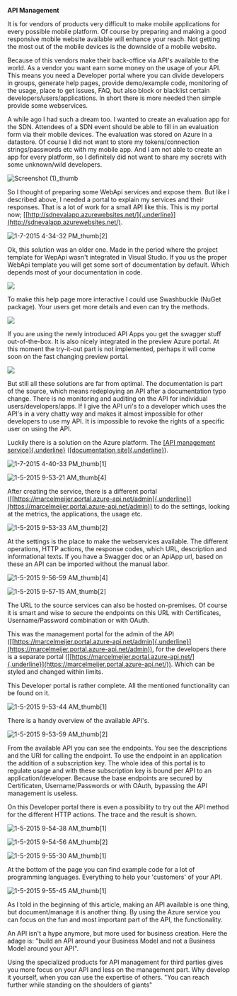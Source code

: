 **API Management**

It is for vendors of products very difficult to make mobile applications
for every possible mobile platform. Of course by preparing and making a
good responsive mobile website available will enhance your reach. Not
getting the most out of the mobile devices is the downside of a mobile
website.

Because of this vendors make their back-office via API's available to
the world. As a vendor you want earn some money on the usage of your
API. This means you need a Developer portal where you can divide
developers in groups, generate help pages, provide demo/example code,
monitoring of the usage, place to get issues, FAQ, but also block or
blacklist certain developers/users/applications. In short there is more
needed then simple provide some webservices.

A while ago I had such a dream too. I wanted to create an evaluation app
for the SDN. Attendees of a SDN event should be able to fill in an
evaluation form via their mobile devices. The evaluation was stored on
Azure in a datastore. Of course I did not want to store my
tokens/connection strings/passwords etc with my mobile app. And I am not
able to create an app for every platform, so I definitely did not want
to share my secrets with some unknown/wild developers.

![Screenshot
(1)\_thumb](./media/image1.png)


So I thought of preparing some WebApi services and expose them. But like
I described above, I needed a portal to explain my services and their
responses. That is a lot of work for a small API like this. This is my
portal now;
[[http://sdnevalapp.azurewebsites.net/]{.underline}](http://sdnevalapp.azurewebsites.net/).

![1-7-2015 4-34-32
PM_thumb\[2\]](./media/image2.png)


Ok, this solution was an older one. Made in the period where the project
template for WepApi wasn't integrated in Visual Studio. If you us the
proper WebApi template you will get some sort of documentation by
default. Which depends most of your documentation in code.

![](./media/image3.png)

To make this help page more interactive I could use Swashbuckle (NuGet
package). Your users get more details and even can try the methods.

![](./media/image4.png)

If you are using the newly introduced API Apps you get the swagger stuff
out-of-the-box. It is also nicely integrated in the preview Azure
portal. At this moment the try-it-out part is not implemented, perhaps
it will come soon on the fast changing preview portal.

![](./media/image5.png)

But still all these solutions are far from optimal. The documentation is
part of the source, which means redeploying an API after a documentation
typo change. There is no monitoring and auditing on the API for
individual users/developers/apps. If I give the API uri's to a developer
which uses the API's in a very chatty way and makes it almost impossible
for other developers to use my API. It is impossible to revoke the
rights of a specific user on using the API.

Luckily there is a solution on the Azure platform. The [[API management
service]{.underline}](http://azure.microsoft.com/en-us/services/api-management/)
([[documentation
site]{.underline}](http://azure.microsoft.com/en-us/documentation/services/api-management/)).

![1-7-2015 4-40-33
PM_thumb\[1\]](./media/image6.png)


![1-5-2015 9-53-21
AM_thumb\[4\]](./media/image7.png)


After creating the service, there is a different portal
([[https://marcelmeijer.portal.azure-api.net/admin]{.underline}](https://marcelmeijer.portal.azure-api.net/admin))
to do the settings, looking at the metrics, the applications, the usage
etc.

![1-5-2015 9-53-33
AM_thumb\[2\]](./media/image8.png)


At the settings is the place to make the webservices available. The
different operations, HTTP actions, the response codes, which URL,
description and informational texts. If you have a Swagger doc or an
ApiApp url, based on these an API can be imported without the manual
labor.

![1-5-2015 9-56-59
AM_thumb\[4\]](./media/image9.png)


![1-5-2015 9-57-15
AM_thumb\[2\]](./media/image10.png)


The URL to the source services can also be hosted on-premises. Of course
it is smart and wise to secure the endpoints on this URL with
Certificates, Username/Password combination or with OAuth.

This was the management portal for the admin of the API
([[https://marcelmeijer.portal.azure-api.net/admin]{.underline}](https://marcelmeijer.portal.azure-api.net/admin)),
for the developers there is a separate portal
([[https://marcelmeijer.portal.azure-api.net/]{.underline}](https://marcelmeijer.portal.azure-api.net/)).
Which can be styled and changed within limits.

This Developer portal is rather complete. All the mentioned
functionality can be found on it.

![1-5-2015 9-53-44
AM_thumb\[1\]](./media/image11.png)


There is a handy overview of the available API's.

![1-5-2015 9-53-59
AM_thumb\[2\]](./media/image12.png)


From the available API you can see the endpoints. You see the
descriptions and the URI for calling the endpoint. To use the endpoint
in an application the addition of a subscription key. The whole idea of
this portal is to regulate usage and with these subscription key is
bound per API to an application/developer. Because the base endpoints
are secured by Certificaten, Username/Passwords or with OAuth, bypassing
the API management is useless.

On this Developer portal there is even a possibility to try out the API
method for the different HTTP actions. The trace and the result is
shown.

![1-5-2015 9-54-38
AM_thumb\[1\]](./media/image13.png)


![1-5-2015 9-54-56 AM_thumb\[2\]](./media/image14.png)


![1-5-2015 9-55-30
AM_thumb\[1\]](./media/image15.png)


At the bottom of the page you can find example code for a lot of
programming languages. Everything to help your 'customers' of your API.

![1-5-2015 9-55-45
AM_thumb\[1\]](./media/image16.png)


As I told in the beginning of this article, making an API available is
one thing, but document/manage it is another thing. By using the Azure
service you can focus on the fun and most important part of the API, the
functionality.

An API isn't a hype anymore, but more used for business creation. Here
the adage is: "build an API around your Business Model and not a
Business Model around your API".

Using the specialized products for API management for third parties
gives you more focus on your API and less on the management part. Why
develop it yourself, when you can use the expertise of others. "You can
reach further while standing on the shoulders of giants"
